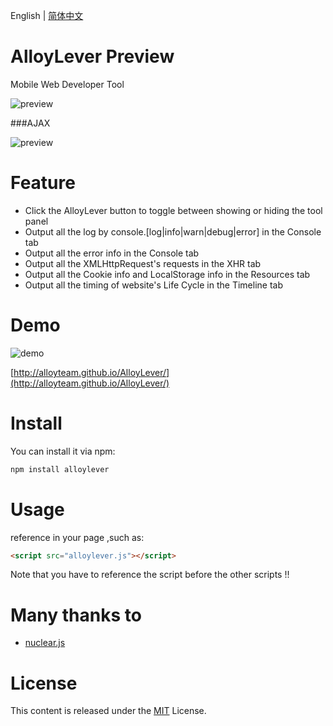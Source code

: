 ﻿English | [简体中文](./README_CN.md)

# AlloyLever Preview

Mobile Web Developer Tool

![preview](http://alloyteam.github.io/AlloyLever/asset/alloylever2.png)

###AJAX

![preview](http://alloyteam.github.io/AlloyLever/asset/alloylever3.png)

# Feature

* Click the AlloyLever button to toggle between showing or hiding the tool panel
* Output all the log by console.[log|info|warn|debug|error] in the Console tab
* Output all the error info in the Console tab
* Output all the XMLHttpRequest's requests in the XHR tab
* Output all the Cookie info and LocalStorage info in the Resources tab
* Output all the timing of website's Life Cycle in the Timeline tab

# Demo

![demo](http://alloyteam.github.io/AlloyLever/asset/al.png)

[http://alloyteam.github.io/AlloyLever/](http://alloyteam.github.io/AlloyLever/)



# Install

You can install it via npm:

```html
npm install alloylever
```
# Usage 

reference in your page ,such as:

```html
<script src="alloylever.js"></script>
```


Note that you have to reference the script before the other scripts !!

# Many thanks to
* [nuclear.js](https://github.com/AlloyTeam/Nuclear)

# License
This content is released under the [MIT](http://opensource.org/licenses/MIT) License.
